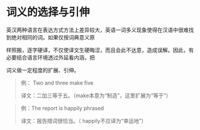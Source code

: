 # 词义的选择与引伸

英汉两种语言在表达方式方法上差异较大，英语一词多义现象使得在汉语中很难找到绝对相同的词。如果仅按词典意义原

样照搬，逐字硬译，不仅使译文生硬晦涩，而且会此不达意，造成误解。因此，有必要结合语言环境透过外延看内涵，把

词义做一定程度的扩展、引伸。

> 例： Two and three make five
>
> 译文：二加三等于五。（make本意为“制造”，这里扩展为“等于”）

> 例：The report is happily phrased
>
> 译文：报告措词很恰当。（ happily不应译为“幸运地”）

